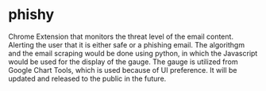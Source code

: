 # phishy
Chrome Extension that monitors the threat level of the email content. Alerting the user that it is either safe or a phishing email.
The algorithgm and the email scraping would be done using python, in which the Javascript would be used for the display of the gauge.
The gauge is utilized from Google Chart Tools, which is used because of UI preference. It will be updated and released to the public in the future.
